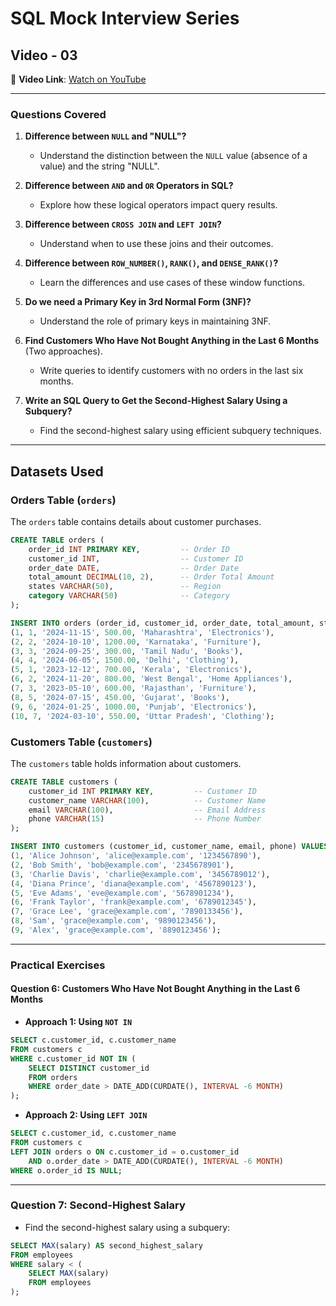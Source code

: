 # SQL Mock Interview Series

## Video - 03

🎥 **Video Link**: [Watch on YouTube](#)

---

### Questions Covered

1. **Difference between `NULL` and "NULL"?**
   - Understand the distinction between the `NULL` value (absence of a value) and the string "NULL".

2. **Difference between `AND` and `OR` Operators in SQL?**
   - Explore how these logical operators impact query results.

3. **Difference between `CROSS JOIN` and `LEFT JOIN`?**
   - Understand when to use these joins and their outcomes.

4. **Difference between `ROW_NUMBER()`, `RANK()`, and `DENSE_RANK()`?**
   - Learn the differences and use cases of these window functions.

5. **Do we need a Primary Key in 3rd Normal Form (3NF)?**
   - Understand the role of primary keys in maintaining 3NF.

6. **Find Customers Who Have Not Bought Anything in the Last 6 Months** (Two approaches).
   - Write queries to identify customers with no orders in the last six months.

7. **Write an SQL Query to Get the Second-Highest Salary Using a Subquery?**
   - Find the second-highest salary using efficient subquery techniques.

---

## Datasets Used

### **Orders Table (`orders`)**

The `orders` table contains details about customer purchases.

```sql
CREATE TABLE orders (
    order_id INT PRIMARY KEY,         -- Order ID
    customer_id INT,                  -- Customer ID
    order_date DATE,                  -- Order Date
    total_amount DECIMAL(10, 2),      -- Order Total Amount
    states VARCHAR(50),               -- Region
    category VARCHAR(50)              -- Category
);

INSERT INTO orders (order_id, customer_id, order_date, total_amount, states, category) VALUES
(1, 1, '2024-11-15', 500.00, 'Maharashtra', 'Electronics'),
(2, 2, '2024-10-10', 1200.00, 'Karnataka', 'Furniture'),
(3, 3, '2024-09-25', 300.00, 'Tamil Nadu', 'Books'),
(4, 4, '2024-06-05', 1500.00, 'Delhi', 'Clothing'),
(5, 1, '2023-12-12', 700.00, 'Kerala', 'Electronics'),
(6, 2, '2024-11-20', 800.00, 'West Bengal', 'Home Appliances'),
(7, 3, '2023-05-10', 600.00, 'Rajasthan', 'Furniture'),
(8, 5, '2024-07-15', 450.00, 'Gujarat', 'Books'),
(9, 6, '2024-01-25', 1000.00, 'Punjab', 'Electronics'), 
(10, 7, '2024-03-10', 550.00, 'Uttar Pradesh', 'Clothing');
```

### **Customers Table (`customers`)**

The `customers` table holds information about customers.

```sql
CREATE TABLE customers (
    customer_id INT PRIMARY KEY,         -- Customer ID
    customer_name VARCHAR(100),          -- Customer Name
    email VARCHAR(100),                  -- Email Address
    phone VARCHAR(15)                    -- Phone Number
);

INSERT INTO customers (customer_id, customer_name, email, phone) VALUES
(1, 'Alice Johnson', 'alice@example.com', '1234567890'),
(2, 'Bob Smith', 'bob@example.com', '2345678901'),
(3, 'Charlie Davis', 'charlie@example.com', '3456789012'),
(4, 'Diana Prince', 'diana@example.com', '4567890123'),
(5, 'Eve Adams', 'eve@example.com', '5678901234'),
(6, 'Frank Taylor', 'frank@example.com', '6789012345'), 
(7, 'Grace Lee', 'grace@example.com', '7890133456'),
(8, 'Sam', 'grace@example.com', '9890123456'),
(9, 'Alex', 'grace@example.com', '8890123456');
```

---

### Practical Exercises

#### **Question 6: Customers Who Have Not Bought Anything in the Last 6 Months**

- **Approach 1: Using `NOT IN`**
```sql
SELECT c.customer_id, c.customer_name
FROM customers c
WHERE c.customer_id NOT IN (
    SELECT DISTINCT customer_id
    FROM orders
    WHERE order_date > DATE_ADD(CURDATE(), INTERVAL -6 MONTH)
);
```

- **Approach 2: Using `LEFT JOIN`**
```sql
SELECT c.customer_id, c.customer_name
FROM customers c
LEFT JOIN orders o ON c.customer_id = o.customer_id 
    AND o.order_date > DATE_ADD(CURDATE(), INTERVAL -6 MONTH)
WHERE o.order_id IS NULL;
```

---

### **Question 7: Second-Highest Salary**

- Find the second-highest salary using a subquery:
```sql
SELECT MAX(salary) AS second_highest_salary
FROM employees
WHERE salary < (
    SELECT MAX(salary)
    FROM employees
);


